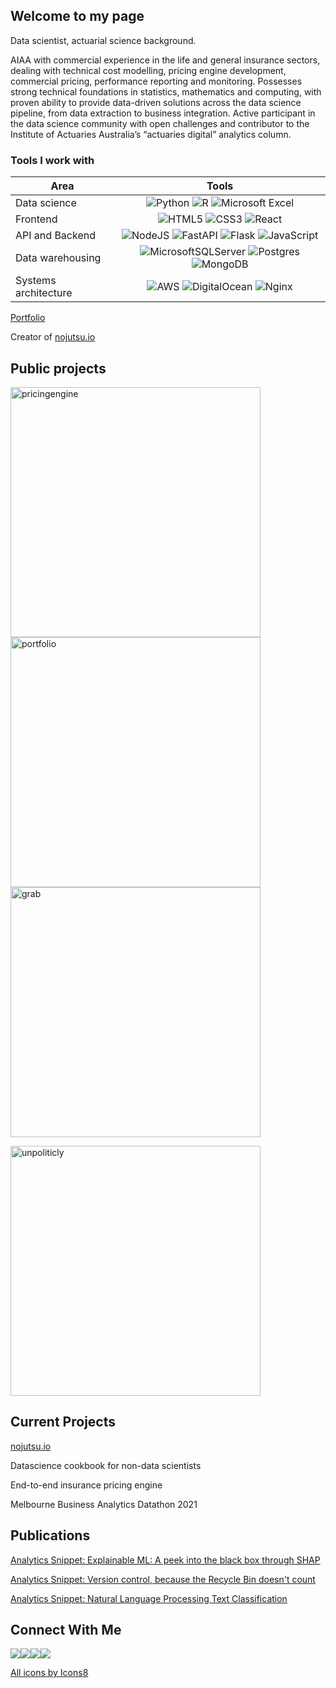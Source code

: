 ## Welcome to my page


Data scientist, actuarial science background.

AIAA with commercial experience in the life and general insurance sectors, dealing with technical cost modelling, pricing engine development, commercial pricing, performance reporting and monitoring. Possesses strong technical foundations in statistics, mathematics and computing, with proven ability to provide data-driven solutions across the data science pipeline, from data extraction to business integration. Active participant in the data science community with open challenges and contributor to the Institute of Actuaries Australia’s “actuaries digital” analytics column. 


### Tools I work with

| Area | Tools |
| ------------- |:-------------:|
| Data science     | ![Python](https://img.shields.io/badge/python-3670A0?style=for-the-badge&logo=python&logoColor=ffdd54) ![R](https://img.shields.io/badge/r-%23276DC3.svg?style=for-the-badge&logo=r&logoColor=white) ![Microsoft Excel](https://img.shields.io/badge/Microsoft_Excel-217346?style=for-the-badge&logo=microsoft-excel&logoColor=white) |
| Frontend | ![HTML5](https://img.shields.io/badge/html5-%23E34F26.svg?style=for-the-badge&logo=html5&logoColor=white) ![CSS3](https://img.shields.io/badge/css3-%231572B6.svg?style=for-the-badge&logo=css3&logoColor=white) ![React](https://img.shields.io/badge/react-%2320232a.svg?style=for-the-badge&logo=react&logoColor=%2361DAFB) |
| API and Backend | ![NodeJS](https://img.shields.io/badge/node.js-6DA55F?style=for-the-badge&logo=node.js&logoColor=white) ![FastAPI](https://img.shields.io/badge/FastAPI-005571?style=for-the-badge&logo=fastapi) ![Flask](https://img.shields.io/badge/flask-%23000.svg?style=for-the-badge&logo=flask&logoColor=white) ![JavaScript](https://img.shields.io/badge/javascript-%23323330.svg?style=for-the-badge&logo=javascript&logoColor=%23F7DF1E) |
| Data warehousing | ![MicrosoftSQLServer](https://img.shields.io/badge/Microsoft%20SQL%20Sever-CC2927?style=for-the-badge&logo=microsoft%20sql%20server&logoColor=white) ![Postgres](https://img.shields.io/badge/postgres-%23316192.svg?style=for-the-badge&logo=postgresql&logoColor=white) ![MongoDB](https://img.shields.io/badge/MongoDB-%234ea94b.svg?style=for-the-badge&logo=mongodb&logoColor=white) |
| Systems architecture | ![AWS](https://img.shields.io/badge/AWS-%23FF9900.svg?style=for-the-badge&logo=amazon-aws&logoColor=white) ![DigitalOcean](https://img.shields.io/badge/DigitalOcean-%230167ff.svg?style=for-the-badge&logo=digitalOcean&logoColor=white) ![Nginx](https://img.shields.io/badge/nginx-%23009639.svg?style=for-the-badge&logo=nginx&logoColor=white) |

[Portfolio](https://jonathantansw.com/home)

Creator of [nojutsu.io](https://nojutsu.io)




## Public projects
<p align="left">
<a href="https://github.com/jtsw1990/webapp-pricingengine"><img width="400" src="https://github-readme-stats.vercel.app/api/pin/?username=jtsw1990&repo=webapp-pricingengine&theme=react&bg_color=1F222E&title_color=F85D7F&icon_color=F8D866&hide_border=true&show_icons=false" alt="pricingengine"></a>
<a href="https://github.com/jtsw1990/webapp-jonathantansw"><img width="400" src="https://github-readme-stats.vercel.app/api/pin/?username=jtsw1990&repo=webapp-jonathantansw&theme=react&bg_color=1F222E&title_color=F85D7F&icon_color=F8D866&hide_border=true&show_icons=false" alt="portfolio"></a>
<a href="https://github.com/jtsw1990/grab-ai-safety"><img width="400" src="https://github-readme-stats.vercel.app/api/pin/?username=jtsw1990&repo=webapp-grab-ai-safety&theme=react&bg_color=1F222E&title_color=F85D7F&icon_color=F8D866&hide_border=true&show_icons=false" alt="grab"></a>
</p>
<a href="https://github.com/jtsw1990/webapp-unpoliticly"><img width="400" src="https://github-readme-stats.vercel.app/api/pin/?username=jtsw1990&repo=webapp-unpoliticly&theme=react&bg_color=1F222E&title_color=F85D7F&icon_color=F8D866&hide_border=true&show_icons=false" alt="unpoliticly"></a>
</p>


## Current Projects


[nojutsu.io](https://nojutsu.io)

Datascience cookbook for non-data scientists

End-to-end insurance pricing engine

Melbourne Business Analytics Datathon 2021

## Publications


[Analytics Snippet: Explainable ML: A peek into the black box through SHAP](https://www.actuaries.digital/2021/02/05/explainable-ml-a-peek-into-the-black-box-through-shap/)

[Analytics Snippet: Version control, because the Recycle Bin doesn't count](https://www.actuaries.digital/2019/04/17/analytics-snippet-version-control-because-the-recycle-bin-doesnt-count/)

[Analytics Snippet: Natural Language Processing Text Classification](https://www.actuaries.digital/2018/11/20/analytics-snippet-natural-language-processing-text-classification/)

## Connect With Me

<a href="https://www.linkedin.com/in/jonathan-tan-33a8169b/"><img src="https://img.icons8.com/fluent/40/000000/linkedin.png"/></a><a href="https://www.instagram.com/jtsw1990/"><img src="https://img.icons8.com/fluent/40/000000/instagram-new.png"/></a><a href="https://www.facebook.com/jtsw1990/"><img src="https://img.icons8.com/color/40/000000/facebook.png"/></a><a href="mailto:jtsw1990@gmail.com"><img src="https://img.icons8.com/color/40/000000/gmail-new.png"/></a>



<a href="https://icons8.com/icon/13441/python">All icons by Icons8</a>
